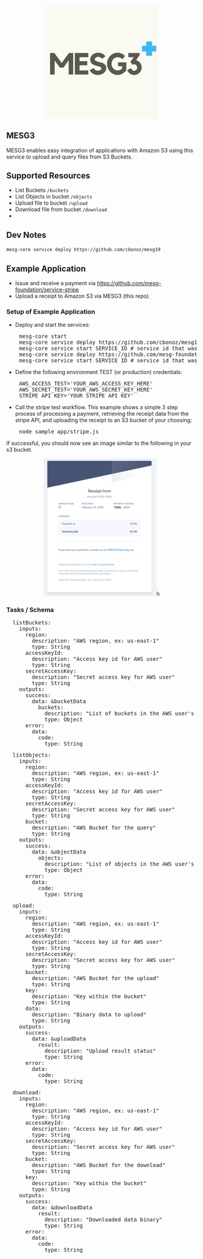 <div align="center">
    <img width="300" src="./img/mesg3.png"/>
</div>

MESG3
---

MESG3 enables easy integration of applications with Amazon S3 using this service to upload and query files from S3 Buckets.

## Supported Resources
* List Buckets `/buckets`
* List Objects in bucket `/objects`
* Upload file to bucket `/upload`
* Download file from bucket `/download`
* 
## Dev Notes
```bash
mesg-core service deploy https://github.com/cbonoz/mesg19
```

## Example Application
* Issue and receive a payment via https://github.com/mesg-foundation/service-stripe
* Upload a receipt to Amazon S3 via MESG3 (this repo).

### Setup of Example Application

* Deploy and start the services:
<pre>
    mesg-core start
    mesg-core service deploy https://github.com/cbonoz/mesg19
    mesg-core service start SERVICE_ID # service id that was just printed after the deploy.
    mesg-core service deploy https://github.com/mesg-foundation/service-stripe
    mesg-core service start SERVICE_ID # service id that was just printed after the deploy.
</pre>

* Define the following environment TEST (or production) credentials:
<pre>
    AWS_ACCESS_TEST='YOUR_AWS_ACCESS_KEY_HERE'
    AWS_SECRET_TEST='YOUR_AWS_SECRET_KEY_HERE'
    STRIPE_API_KEY='YOUR_STRIPE_API_KEY'
</pre>

* Call the stripe test workflow. This example shows a simple 3 step process of processing a payment, retrieving the receipt data from the stripe API, and uploading the receipt to an S3 bucket of your choosing:
<pre>
    node sample_app/stripe.js
</pre>

If successful, you should now see an image similar to the following in your s3 bucket.

<div align="center">
    <img width="300" src="./img/sample_receipt.png"/>h
</div>

### Tasks / Schema

<pre>
  listBuckets:
    inputs:
      region:
        description: "AWS region, ex: us-east-1"
        type: String
      accessKeyId:
        description: "Access key id for AWS user"
        type: String
      secretAccessKey:
        description: "Secret access key for AWS user"
        type: String
    outputs:
      success:
        data: &bucketData
          buckets:
            description: "List of buckets in the AWS user's region"
            type: Object
      error:
        data:
          code:
            type: String
</pre>
<pre>
  listObjects:
    inputs:
      region:
        description: "AWS region, ex: us-east-1"
        type: String
      accessKeyId:
        description: "Access key id for AWS user"
        type: String
      secretAccessKey:
        description: "Secret access key for AWS user"
        type: String
      bucket:
        description: "AWS Bucket for the query"
        type: String
    outputs:
      success:
        data: &objectData
          objects:
            description: "List of objects in the AWS user's bucket (up to 1000 items)"
            type: Object
      error:
        data:
          code:
            type: String
</pre>
<pre>
  upload:
    inputs:
      region:
        description: "AWS region, ex: us-east-1"
        type: String
      accessKeyId:
        description: "Access key id for AWS user"
        type: String
      secretAccessKey:
        description: "Secret access key for AWS user"
        type: String
      bucket:
        description: "AWS Bucket for the upload"
        type: String
      key:
        description: "Key within the bucket"
        type: String
      data:
        description: "Binary data to upload"
        type: String
    outputs:
      success:
        data: &uploadData
          result:
            description: "Upload result status"
            type: String
      error:
        data:
          code:
            type: String
</pre>
<pre>
  download:
    inputs:
      region:
        description: "AWS region, ex: us-east-1"
        type: String
      accessKeyId:
        description: "Access key id for AWS user"
        type: String
      secretAccessKey:
        description: "Secret access key for AWS user"
        type: String
      bucket:
        description: "AWS Bucket for the download"
        type: String
      key:
        description: "Key within the bucket"
        type: String
    outputs:
      success:
        data: &downloadData
          result:
            description: "Downloaded data binary"
            type: String
      error:
        data:
          code:
            type: String
</pre>

